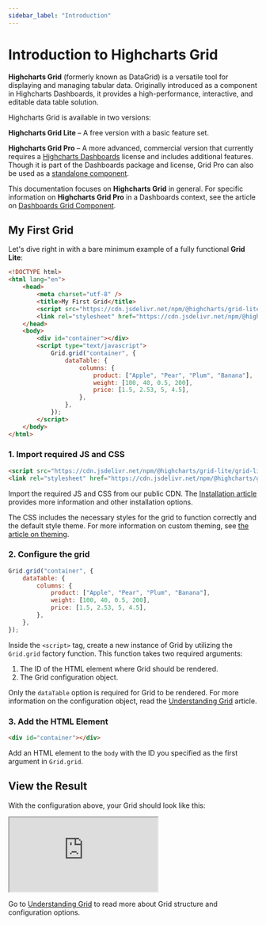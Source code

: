 ```yaml
---
sidebar_label: "Introduction"
---
```


# Introduction to Highcharts Grid

**Highcharts Grid** (formerly known as DataGrid) is a versatile tool for displaying and managing tabular data. Originally introduced as a component in Highcharts Dashboards, it provides a high-performance, interactive, and editable data table solution.

Highcharts Grid is available in two versions:

**Highcharts Grid Lite** – A free version with a basic feature set.

**Highcharts Grid Pro** – A more advanced, commercial version that currently requires a [Highcharts Dashboards](https://www.highcharts.com/docs/dashboards/grid-component) license and includes additional features. Though it is part of the Dashboards package and license, Grid Pro can also be used as a [standalone component](https://www.highcharts.com/docs/dashboards/grid-standalone).

This documentation focuses on **Highcharts Grid** in general. For specific information on **Highcharts Grid Pro** in a Dashboards context, see the article on [Dashboards Grid Component](https://www.highcharts.com/docs/dashboards/grid-component).

## My First Grid

Let's dive right in with a bare minimum example of a fully functional **Grid Lite**:

```html
<!DOCTYPE html>
<html lang="en">
    <head>
        <meta charset="utf-8" />
        <title>My First Grid</title>
        <script src="https://cdn.jsdelivr.net/npm/@highcharts/grid-lite/grid-lite.js"></script>
        <link rel="stylesheet" href="https://cdn.jsdelivr.net/npm/@highcharts/grid-lite/css/grid.css" />
    </head>
    <body>
        <div id="container"></div>
        <script type="text/javascript">
            Grid.grid("container", {
                dataTable: {
                    columns: {
                        product: ["Apple", "Pear", "Plum", "Banana"],
                        weight: [100, 40, 0.5, 200],
                        price: [1.5, 2.53, 5, 4.5],
                    },
                },
            });
        </script>
    </body>
</html>
```

### 1. Import required JS and CSS

```html
<script src="https://cdn.jsdelivr.net/npm/@highcharts/grid-lite/grid-lite.js"></script>
<link rel="stylesheet" href="https://cdn.jsdelivr.net/npm/@highcharts/grid-lite/css/grid.css" />
```

Import the required JS and CSS from our public CDN. The [Installation article](https://www.highcharts.com/docs/grid/installation) provides more information and other installation options.

The CSS includes the necessary styles for the grid to function correctly and the default style theme. For more information on custom theming, see [the article on theming](https://www.highcharts.com/docs/grid/theming/theming).

### 2. Configure the grid

```js
Grid.grid("container", {
    dataTable: {
        columns: {
            product: ["Apple", "Pear", "Plum", "Banana"],
            weight: [100, 40, 0.5, 200],
            price: [1.5, 2.53, 5, 4.5],
        },
    },
});
```

Inside the `<script>` tag, create a new instance of Grid by utilizing the `Grid.grid` factory function. This function takes two required arguments:

1. The ID of the HTML element where Grid should be rendered.
2. The Grid configuration object.

Only the `dataTable` option is required for Grid to be rendered. For more information on the configuration object, read the [Understanding Grid](https://www.highcharts.com/docs/grid/understanding-grid) article.

### 3. Add the HTML Element

```html
<div id="container"></div>
```

Add an HTML element to the `body` with the ID you specified as the first argument in `Grid.grid`.

## View the Result

With the configuration above, your Grid should look like this:

<iframe src="https://www.highcharts.com/samples/embed/grid/demo/your-first-grid" allow="fullscreen"></iframe>

Go to [Understanding Grid](https://www.highcharts.com/docs/grid/understanding-grid) to read more about Grid structure and configuration options.
